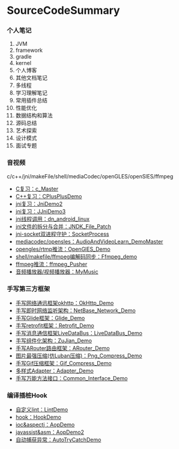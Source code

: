 # SourceCodeSummary
### 个人笔记

 1. JVM
 2.	framework
 3.	gradle
 4.	kernel
 5.	个人博客
 6. 其他文档笔记
 7. 多线程
 8. 学习理解笔记
 9. 常用插件总结
 10. 性能优化
 11. 数据结构和算法
 12. 源码总结
 13. 艺术探索
 14. 设计模式
 15. 面试专题

### 音视频
c/c++/jni/makeFile/shell/mediaCodec/openGLES/openSlES/ffmpeg

 - [C复习：c_Master](https://github.com/yanchunlan/c_Master)
 - [C++复习：CPlusPlusDemo](https://github.com/yanchunlan/CPlusPlusDemo)
 - [jni复习：JniDemo2](https://github.com/yanchunlan/JniDemo2)
 - [jni复习：JJniDemo3](https://github.com/yanchunlan/JniDemo3)
 - [jni线程调用：dn_android_linux](https://github.com/yanchunlan/dn_android_linux)
 - [jni文件的拆分与合并：JNDK_File_Patch](https://github.com/yanchunlan/NDK_File_Patch)
 - [jni-socket双进程守护：SocketProcess](https://github.com/yanchunlan/SocketProcess)
 - [mediacodec/opensles：AudioAndVideoLearn_DemoMaster](https://github.com/yanchunlan/AudioAndVideoLearn_DemoMaster)
 - [opengles/rtmp推流：OpenGlES_Demo](https://github.com/yanchunlan/OpenGlES_Demo)
 - [shell/makefile/ffmpeg编解码同步：Ffmpeg_demo](https://github.com/yanchunlan/Ffmpeg_demo)
 - [ffmpeg推流：ffmpeg_Pusher](https://github.com/yanchunlan/ffmpeg_Pusher)
 - [音频播放器/视频播放器：MyMusic](https://github.com/yanchunlan/MyMusic)

### 手写第三方框架

 - [手写网络通讯框架okhttp：OkHttp_Demo](https://github.com/yanchunlan/OkHttp_Demo)
 - [手写即时网络监听架构：NetBase_Network_Demo](https://github.com/yanchunlan/NetBase_Network_Demo)
 - [手写Glide框架：Glide_Demo](https://github.com/yanchunlan/Glide_Demo)
 - [手写retrofit框架：Retrofit_Demo](https://github.com/yanchunlan/Retrofit_Demo)
 - [手写消息通信框架LiveDataBus：LiveDataBus_Demo](https://github.com/yanchunlan/LiveDataBus_Demo)
 - [手写组件化架构：ZuJian_Demo](https://github.com/yanchunlan/ZuJian_Demo)
 - [手写ARouter路由框架：ARouter_Demo](https://github.com/yanchunlan/ARouter_Demo)
 - [图片最强压缩(仿Luban压缩)：Png_Compress_Demo](https://github.com/yanchunlan/Png_Compress_Demo)
 - [手写Gif压缩框架：Gif_Compress_Demo](https://github.com/yanchunlan/Gif_Compress_Demo)
 - [多样式Adapter：Adapter_Demo](https://github.com/yanchunlan/Adapter_Demo)
 - [手写万能方法接口：Common_Interface_Demo](https://github.com/yanchunlan/Common_Interface_Demo)

 ### 编译插桩Hook

 - [自定义lint：LintDemo](https://github.com/yanchunlan/LintDemo)
 - [hook：HookDemo](https://github.com/yanchunlan/HookDemo)
 - [ioc&aspectj：AopDemo](https://github.com/yanchunlan/AopDemo)
 - [javassist&asm：AopDemo2](https://github.com/yanchunlan/AopDemo2)
 - [自动捕获异常：AutoTryCatchDemo](https://github.com/yanchunlan/AutoTryCatchDemo)